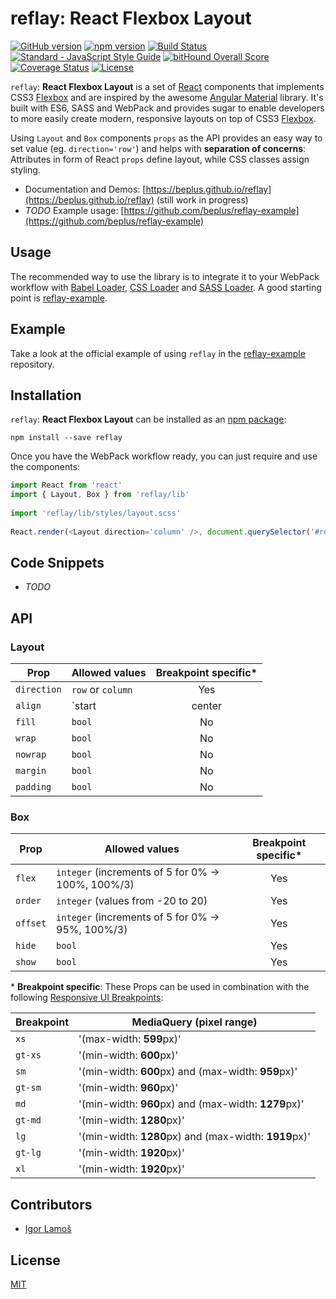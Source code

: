 # reflay: React Flexbox Layout

[![GitHub version](https://badge.fury.io/gh/beplus%2Freflay.svg)](https://badge.fury.io/gh/beplus%2Freflay)
[![npm version](https://badge.fury.io/js/reflay.svg)](https://badge.fury.io/js/reflay)
[![Build Status](https://travis-ci.org/beplus/reflay.svg)](https://travis-ci.org/beplus/reflay)
[![Standard - JavaScript Style Guide](https://img.shields.io/badge/code%20style-standard-brightgreen.svg)](http://standardjs.com/)
[![bitHound Overall Score](https://www.bithound.io/github/beplus/reflay/badges/score.svg)](https://www.bithound.io/github/beplus/reflay)
[![Coverage Status](https://coveralls.io/repos/github/beplus/reflay/badge.svg?branch=master)](https://coveralls.io/github/beplus/reflay?branch=master)
[![License](http://img.shields.io/:license-mit-blue.svg)](http://doge.mit-license.org)

`reflay`: **React Flexbox Layout** is a set of [React](https://facebook.github.io/react) components that implements 
CSS3 [Flexbox](http://www.w3.org/TR/css3-flexbox/) and are inspired by the awesome 
[Angular Material](https://material.angularjs.org/latest/layout/introduction) library. It's built with ES6, SASS 
and WebPack and provides sugar to enable developers to more easily create modern, responsive layouts on top of 
CSS3 [Flexbox](http://www.w3.org/TR/css3-flexbox/).

Using `Layout` and `Box` components `props` as the API provides an easy way to set value (eg. `direction='row'`) and
helps with **separation of concerns**: Attributes in form of React `props` define layout, while CSS classes assign 
styling.

- Documentation and Demos: [https://beplus.github.io/reflay](https://beplus.github.io/reflay) (still work in progress)
- _TODO_ Example usage: [https://github.com/beplus/reflay-example](https://github.com/beplus/reflay-example)

## Usage
The recommended way to use the library is to integrate it to your WebPack workflow with 
[Babel Loader](https://github.com/babel/babel-loader), [CSS Loader](https://github.com/webpack/css-loader) and
[SASS Loader](https://github.com/jtangelder/sass-loader). A good starting point is 
[reflay-example](https://github.com/beplus/reflay-example).

## Example
Take a look at the official example of using `reflay` in the [reflay-example](https://github.com/beplus/reflay-example) 
repository.

## Installation
`reflay`: **React Flexbox Layout** can be installed as an [npm package](https://www.npmjs.com/package/reflay):

```
npm install --save reflay
```

Once you have the WebPack workflow ready, you can just require and use the components:
```js
import React from 'react'
import { Layout, Box } from 'reflay/lib'
 
import 'reflay/lib/styles/layout.scss' 
 
React.render(<Layout direction='column' />, document.querySelector('#root'))
```

## Code Snippets
- _TODO_

## API

### Layout
| Prop          | Allowed values                                                           | Breakpoint specific* |
| ------------- | ------------------------------------------------------------------------ |:--------------------:|
| `direction`   | `row` or `column`                                                        | Yes                  |
| `align`       | `start|center|end|space-around|space-between` `start|center|end|stretch` | Yes                  |
| `fill`        | `bool`                                                                   | No                   |
| `wrap`        | `bool`                                                                   | No                   |
| `nowrap`      | `bool`                                                                   | No                   |
| `margin`      | `bool`                                                                   | No                   |
| `padding`     | `bool`                                                                   | No                   |

### Box
| Prop      | Allowed values                                      | Breakpoint specific* |
| --------- | --------------------------------------------------- |:--------------------:|
| `flex`    | `integer` (increments of 5 for 0% -> 100%, 100%/3)  | Yes                  |
| `order`   | `integer` (values from -20 to 20)                   | Yes                  |
| `offset`  | `integer` (increments of 5 for 0% -> 95%, 100%/3)   | Yes                  |
| `hide`    | `bool`                                              | Yes                  |
| `show`    | `bool`                                              | Yes                  |

\* **Breakpoint specific**: These Props can be used in combination with the following 
[Responsive UI Breakpoints](https://material.google.com/layout/responsive-ui.html#responsive-ui-breakpoints):

| Breakpoint | MediaQuery (pixel range)                              |
| ---------- | ----------------------------------------------------- |
| `xs`       | '(max-width: **599**px)'                              |
| `gt-xs`    | '(min-width: **600**px)'                              |
| `sm`       | '(min-width: **600**px) and (max-width: **959**px)'   |
| `gt-sm`    | '(min-width: **960**px)'                              |
| `md`       | '(min-width: **960**px) and (max-width: **1279**px)'  |
| `gt-md`    | '(min-width: **1280**px)'                             |
| `lg`       | '(min-width: **1280**px) and (max-width: **1919**px)' |
| `gt-lg`    | '(min-width: **1920**px)'                             |
| `xl`       | '(min-width: **1920**px)'                             |

## Contributors
- [Igor Lamoš](https://github.com/igorlamos)

## License
[MIT](http://doge.mit-license.org)
